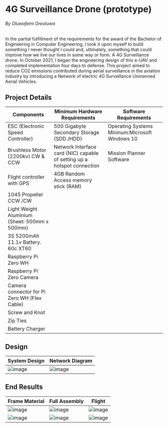 # 4G Surveillance Drone (prototype)
###### By Oluwafemi Oreoluwa
In the partial fulfillment of the requirements for the award of the Bachelor of Engineering in Computer Engineering, I took it upon myself to build something I never thought I could and, ultimately, something that could improve how we live our lives in some way or form. A 4G Surveillance drone. In October 2021, I began the engineering design of this e-UAV and completed implementation four days to defense.
This project aimed to reduce CO2 emissions contributed during aerial surveillance in the aviation industry by introducing a Network of electric 4G Surveillance Unmanned Aerial Vehicles.


## Project Details 

| Components       | Minimum Hardware Requirements    | Software Requirements |
|--------------|-----------|------------|
|ESC (Electronic Speed Controller) | 	500 Gigabyte Secondary Storage (SDD /HDD)|  Operating Systems Mininum:Microsoft Windows 10 |
|Brushless Motor (2200kv) CW & CCW    | Network Interface card (NIC) capable of setting up a hotspot connection | Mission Planner Software  |
|Flight controller with GPS  | 4GB Random Access memory stick (RAM)   | |
|1045 Propeller CCW /CW  |  |   |
|Light Weight Aluminium (Sheet: 500mm x 500mm) |  |   |
|3S 5200mAh 11.1v Battery. 60c XT60  |  |   |
|Raspberry Pi Zero WH  |  |   |
|Raspberry Pi Zero Camera  |  |   |
|Camera connector for Pi Zero WH (Flex Cable) |  |   |
|Screw and Knot |  |   |
|Zip Ties  |  |   |
|Battery Charger  |  |   |


## Design 
| System Design |  Network Diagram | 
|--------------|-----------|
| ![image](https://user-images.githubusercontent.com/75027292/186240077-b275ccb4-2f3e-41ff-a0a3-b5ef013c380b.png) |![image](https://user-images.githubusercontent.com/75027292/186240302-cc7d08a3-3ad2-48c3-a4b1-305490a04321.png) |


## End Results 
| Frame Material  | Full Assembly  | Flight |
|--------------|-----------|------------|
| ![image](https://user-images.githubusercontent.com/75027292/186236744-8c30b7e8-f129-4f69-8ac2-61a19b94e8e3.png)|  ![image](https://user-images.githubusercontent.com/75027292/186237465-8e3c2c9b-1934-495d-a1f7-fc9e90147f48.png) | ![image](https://user-images.githubusercontent.com/75027292/186239196-a33fff34-c9ae-4228-909a-4655c8b2fd27.png)|
|![image](https://user-images.githubusercontent.com/75027292/186236875-5cd0b15d-be1e-4f40-8713-ed92fbd48646.png) | ![image](https://user-images.githubusercontent.com/75027292/186237381-5bd7bc6a-ad53-40de-bc78-2130f1bb2b81.png)|![image](https://user-images.githubusercontent.com/75027292/186239565-ac8e6164-e1e8-4640-a357-9d2af41c9338.png)|
